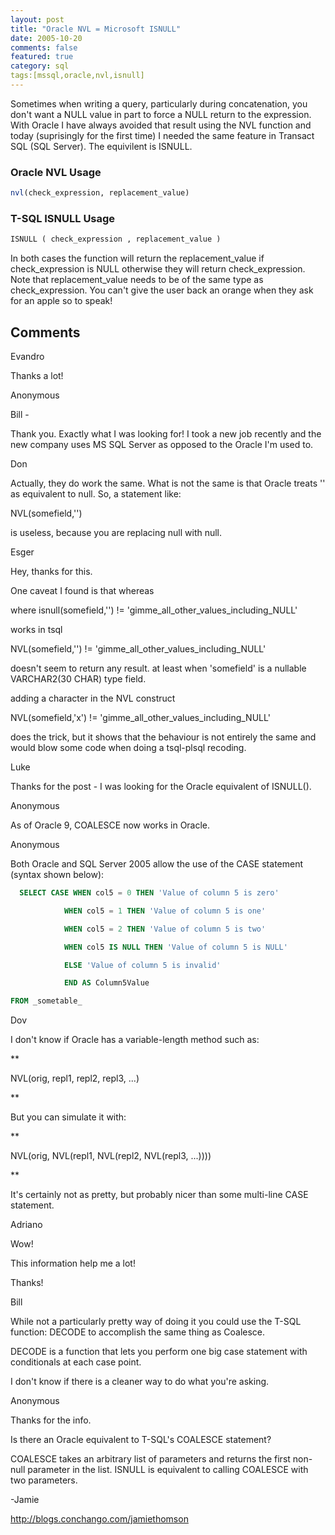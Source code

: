 ```yaml
---
layout: post
title: "Oracle NVL = Microsoft ISNULL"
date: 2005-10-20
comments: false
featured: true
category: sql
tags:[mssql,oracle,nvl,isnull]
---
```

Sometimes when writing a query, particularly during concatenation, you don't
want a NULL value in part to force a NULL return to the expression. With
Oracle I have always avoided that result using the NVL function and today
(suprisingly for the first time) I needed the same feature in Transact SQL
(SQL Server). The equivilent is ISNULL.


### Oracle NVL Usage

```sql
nvl(check_expression, replacement_value)
```


### T-SQL ISNULL Usage


```sql
ISNULL ( check_expression , replacement_value )


```




In both cases the function will return the replacement_value if check_expression is NULL otherwise they will return check_expression.  Note that replacement_value needs to be of the same type as check_expression.  You can't give the user back an orange when they ask for an apple so to speak!





## Comments











Evandro






Thanks a lot!











Anonymous






Bill -


Thank you.  Exactly what I was looking for!  I took a new job recently and the new company uses MS SQL Server as opposed to the Oracle I'm used to.











Don






Actually, they do work the same. What is not the same is that Oracle treats '' as equivalent to null. So, a statement like:

NVL(somefield,'')

is useless, because you are replacing null with null.











Esger






Hey, thanks for this.


One caveat I found is that whereas


where isnull(somefield,'') != 'gimme_all_other_values_including_NULL'


works in tsql


NVL(somefield,'') != 'gimme_all_other_values_including_NULL'


doesn't seem to return any result. at least when 'somefield' is a nullable VARCHAR2(30 CHAR) type field.


adding a character in the NVL construct


NVL(somefield,'x') != 'gimme_all_other_values_including_NULL'


does the trick, but it shows that the behaviour is not entirely the same and would blow some code when doing a tsql-plsql recoding.











Luke






Thanks for the post - I was looking for the Oracle equivalent of ISNULL().











Anonymous






As of Oracle 9, COALESCE now works in Oracle.











Anonymous






Both Oracle and SQL Server 2005 allow the use of the CASE statement (syntax shown below):


```sql
  SELECT CASE WHEN col5 = 0 THEN 'Value of column 5 is zero'

            WHEN col5 = 1 THEN 'Value of column 5 is one'

            WHEN col5 = 2 THEN 'Value of column 5 is two'

            WHEN col5 IS NULL THEN 'Value of column 5 is NULL'

            ELSE 'Value of column 5 is invalid'

            END AS Column5Value

FROM _sometable_
```










Dov






I don't know if Oracle has a variable-length method such as:


**

NVL(orig, repl1, repl2, repl3, ...)

**


But you can simulate it with:


**

NVL(orig, NVL(repl1, NVL(repl2, NVL(repl3, ...))))

**


It's certainly not as pretty, but probably nicer than some multi-line CASE statement.











Adriano






Wow!


This information help me a lot!


Thanks!











Bill






While not a particularly pretty way of doing it you could use the T-SQL function: DECODE to accomplish the same thing as Coalesce.


DECODE is a function that lets you perform one big case statement with conditionals at each case point.


I don't know if there is a cleaner way to do what you're asking.











Anonymous






Thanks for the info.


Is there an Oracle equivalent to T-SQL's COALESCE statement?


COALESCE takes an arbitrary list of parameters and returns the first non-null parameter in the list. ISNULL is equivalent to calling COALESCE with two parameters.


-Jamie


http://blogs.conchango.com/jamiethomson
